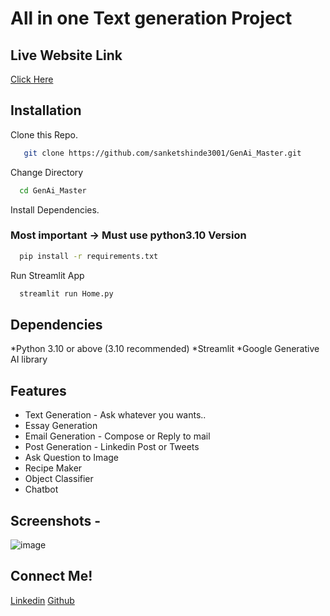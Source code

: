 # All in one Text generation Project 

## Live Website Link
[Click Here](https://genai-master.streamlit.app/)

## Installation

Clone this Repo.
```bash
   git clone https://github.com/sanketshinde3001/GenAi_Master.git
```

Change Directory
```bash
  cd GenAi_Master
```

Install Dependencies.
### Most important -> Must use python3.10 Version
```bash
  pip install -r requirements.txt
```
Run Streamlit App
```bash
  streamlit run Home.py
```
## Dependencies
*Python 3.10 or above (3.10 recommended)
*Streamlit
*Google Generative AI library

## Features
* Text Generation - Ask whatever you wants..
* Essay Generation
* Email Generation - Compose or Reply to mail
* Post Generation - Linkedin Post or Tweets
* Ask Question to Image
* Recipe Maker
* Object Classifier
* Chatbot

## Screenshots - 
![image](https://github.com/sanketshinde3001/GenAI-Projects/assets/126979961/8f7580de-2efd-46da-a7ab-84b7bc3f4ea7)

## Connect Me!
[Linkedin](https://www.linkedin.com/in/sanketshinde04/)
[Github](https://github.com/sanketshinde3001)
